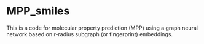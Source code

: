 # MPP_smiles
This is a code for molecular property prediction (MPP) using a graph neural network based on r-radius subgraph (or fingerprint) embeddings.
